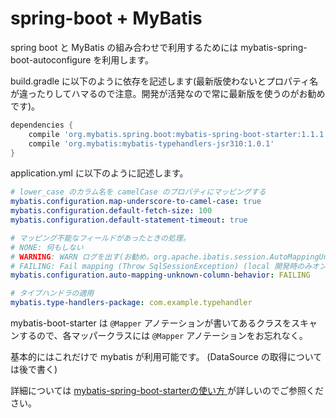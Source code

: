 # spring-boot + MyBatis

spring boot と MyBatis の組み合わせで利用するためには mybatis-spring-boot-autoconfigure を利用します。

build.gradle に以下のように依存を記述します(最新版使わないとプロパティ名が違ったりしてハマるので注意。開発が活発なので常に最新版を使うのがお勧めです)。

```groovy
dependencies {
    compile 'org.mybatis.spring.boot:mybatis-spring-boot-starter:1.1.1'
    compile 'org.mybatis:mybatis-typehandlers-jsr310:1.0.1'
}
```

application.yml に以下のように記述します。

```yaml
# lower_case のカラム名を camelCase のプロパティにマッピングする
mybatis.configuration.map-underscore-to-camel-case: true
mybatis.configuration.default-fetch-size: 100
mybatis.configuration.default-statement-timeout: true

# マッピング不能なフィールドがあったときの処理。
# NONE: 何もしない
# WARNING: WARN ログを出す(お勧め。org.apache.ibatis.session.AutoMappingUnknownColumnBehavior で WARN です)
# FAILING: Fail mapping (Throw SqlSessionException) (local 開発時のみオンにすると良いでしょう)
mybatis.configuration.auto-mapping-unknown-column-behavior: FAILING

# タイプハンドラの適用
mybatis.type-handlers-package: com.example.typehandler
```

mybatis-boot-starter は `@Mapper` アノテーションが書いてあるクラスをスキャンするので、各マッパークラスには `@Mapper` アノテーションをお忘れなく。

基本的にはこれだけで mybatis が利用可能です。
(DataSource の取得については後で書く)

詳細については [mybatis-spring-boot-starterの使い方
](http://qiita.com/kazuki43zoo/items/ea79e206d7c2e990e478#mapper%E3%82%A4%E3%83%B3%E3%82%BF%E3%83%95%E3%82%A7%E3%83%BC%E3%82%B9%E3%81%AE%E3%82%B9%E3%82%AD%E3%83%A3%E3%83%B3%E3%81%AE%E4%BB%95%E7%B5%84%E3%81%BF) が詳しいのでご参照ください。
